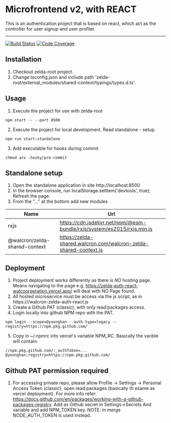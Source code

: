 # Microfrontend v2, with REACT

This is an authentication project that is based on react, which act as the controller for user signup and user profiler.

---

[![Build Status][build-badge]][build]
[![Code Coverage][coverage-badge]][coverage]

## Installation

1. Checkout zelda-root project.
2. Change tsconfig.json and include path 'zelda-root/external_modules/shared-context/typings/types.d.ts'.

## Usage

1. Execute the project for use with zelda-root

```
npm start -- --port 8500
```

2. Execute the project for local development. Read standalone - setup.

```
npm run start:standalone
```

3. Add executable for hooks during commit

```
chmod a+x .husky/pre-commit
```

## Standalone setup

1. Open the standalone application in site http://localhost:8500
2. In the browser console, run localStorage.setItem('devtools', true); Refresh the page.
3. From the "..." at the bottom add new modules

| Name | Url    |
| ---- | ------ |
| rxjs | https://cdn.jsdelivr.net/npm/@esm-bundle/rxjs/system/es2015/rxjs.min.js |
| @walcron/zelda-shared-context | https://zelda-shared.walcron.com/walcron-zelda-shared-context.js |s


## Deployment

1. Project deployment works differently as there is _NO_ hosting page. Means navigating to the page e.g. https://zelda-auth-react-walcoorperation.vercel.app/ will deal with NO Page found.
2. All hosted microservice must be access via the js script, as in https://<host>/walcron-zelda-auth-react.js
3. Create a Github PAT (classic), with only read:packages access.
4. Login locally into github NPM repo with the PAT.

`npm login --scope=@yoonghan --auth-type=legacy --registry=https://npm.pkg.github.com/`

5. Copy in ~/.npmrc into vercel's variable NPM_RC. Basically the varible will contain:

```
//npm.pkg.github.com/:_authToken=...
@yoonghan:registry=https://npm.pkg.github.com/
```

## Github PAT permission required

1. For accessing private repo, please allow Profile -> Settings -> Personal Access Token (classic), open read:packages (basically th esame as vercel deployment). For more info refer: https://docs.github.com/en/packages/working-with-a-github-packages-registry. Add as Github secret in Settings->Secrets And variable and add NPM_TOKEN key. NOTE: In merge NODE_AUTH_TOKEN is used instead.

[build-badge]: https://img.shields.io/github/actions/workflow/status/yoonghan/zelda-auth-react/pull-request.yml
[build]: https://github.com/yoonghan/zelda-auth-react/actions?query=workflow
[coverage-badge]: https://img.shields.io/codecov/c/github/yoonghan/zelda-auth-react.svg?style=flat-square
[coverage]: https://codecov.io/gh/yoonghan/zelda-auth-react
